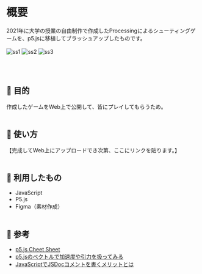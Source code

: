 # 概要
2021年に大学の授業の自由制作で作成したProcessingによるシューティングゲームを、p5.jsに移植してブラッシュアップしたものです。
<br><br>
![ss1](https://github.com/ksr03/shooting_game/assets/117695575/cbdda14b-7ffa-4d82-8bb8-d5e3ac14bd77)
![ss2](https://github.com/ksr03/shooting_game/assets/117695575/5d7aecba-9089-48a9-b22d-cc47c41fbd31)
![ss3](https://github.com/ksr03/shooting_game/assets/117695575/35eb1eda-f44f-437c-af3b-ecc12fb7c2fe)


<br><br>

## 🔷 目的
作成したゲームをWeb上で公開して、皆にプレイしてもらうため。
<br><br>

## 🔷 使い方
【完成してWeb上にアップロードでき次第、ここにリンクを貼ります。】
<br><br>

## 🔷 利用したもの
* JavaScript
* P5.js
* Figma（素材作成）
<br><br>

## 🔷 参考
* [p5.js Cheet Sheet](https://bmoren.github.io/p5js-cheat-sheet/ja.html)
* [p5.jsのベクトルで加速度や引力を扱ってみる](https://infosmith.biz/blog/it/p5js-vectorclass)
* [JavaScriptでJSDocコメントを書くメリットとは](https://ics.media/entry/6789/)
